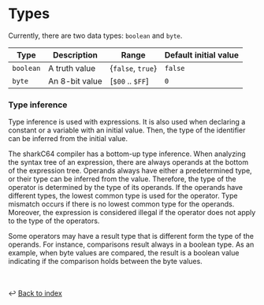 # Types

Currently, there are two data types: `boolean` and `byte`.

| Type       | Description    | Range             | Default initial value |
|------------|----------------|-------------------|-----------------------|
| `boolean`  | A truth value  | {`false`, `true`} | `false`               |
| `byte`     | An 8-bit value | [`$00` .. `$FF`]  | `0`                   |



### Type inference
Type inference is used with expressions. 
It is also used when declaring a constant or a variable with an initial value.
Then, the type of the identifier can be inferred from the initial value.

The sharkC64 compiler has a bottom-up type inference. When analyzing the syntax tree of an expression,
there are always operands at the bottom of the expression tree. 
Operands always have either a predetermined type, or their type can be inferred from the value.
Therefore, the type of the operator is determined by the type of its operands.
If the operands have different types, the lowest common type is used for the operator.
Type mismatch occurs if there is no lowest common type for the operands.
Moreover, the expression is considered illegal 
if the operator does not apply to the type of the operators.

Some operators may have a result type that is different form the type of the operands.
For instance, comparisons result always in a boolean type.
As an example, when byte values are compared, the result is a boolean value indicating
if the comparison holds between the byte values.

<br /><br />
:leftwards_arrow_with_hook: [Back to index](../../index.md)